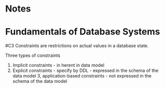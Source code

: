 # Notes
# Fundamentals of Database Systems

#C3
Constraints are restrictions on actual values in a database state.

Three types of constraints
 1. Implicit constraints - in herent in data model
 2. Explicit constraints - specify by DDL - expressed in the schema of the data model
 3, application-based constraints - not expressed in the schema of the data model

